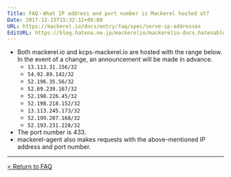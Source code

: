 ```yaml
---
Title: FAQ・What IP address and port number is Mackerel hosted at?
Date: 2017-12-15T15:32:12+09:00
URL: https://mackerel.io/docs/entry/faq/spec/serve-ip-addresses
EditURL: https://blog.hatena.ne.jp/mackerelio/mackerelio-docs.hatenablog.mackerel.io/atom/entry/8599973812326832035
---
```


* Both mackerel.io and kcps-mackerel.io are hosted with the range below. In the event of a change, an announcement will be made in advance.
  * `13.113.31.156/32`
  * `54.92.89.142/32`
  * `52.196.35.56/32`
  * `52.69.239.167/32`
  * `52.198.226.45/32`
  * `52.198.218.152/32`
  * `13.113.245.173/32`
  * `52.199.207.168/32`
  * `52.193.231.228/32`
* The port number is 433.
* mackerel-agent also makes requests with the above-mentioned IP address and port number.

---

[< Return to FAQ](https://mackerel.io/docs/entry/faq)
